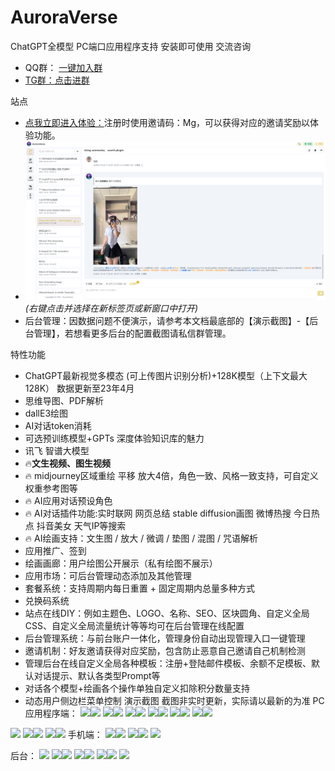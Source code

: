 # AuroraVerse
ChatGPT全模型
PC端口应用程序支持 安装即可使用
交流咨询
- QQ群： <a target="_blank" href="http://qm.qq.com/cgi-bin/qm/qr?_wv=1027&k=GaoIQZ25WLXeFu7InwADlozIr4GYuCQT&authKey=36V43vid6fomB8UJqdp50%2BQhURNUE4et2kfRtzFRDlH5j1SFEIPCIOKGSTec1rEb&noverify=0&group_code=686489115">一键加入群 
- TG群：<a  target="_blank"  href="https://t.me/+c7OsQs5N2Rg0ZjYx">点击进群</a>

站点
- <a  target="_blank"  href="https://vip.talktoai.club/auth?type=register&invite=Mg">点我立即进入体验：</a>注册时使用邀请码：Mg，可以获得对应的邀请奖励以体验功能。
- [![对话插件功能视频](https://github.com/dylanm199009/AuroraVerse/blob/main/p-3.png)](https://github.com/dylanm199009/AuroraVerse/blob/main/show.mp4) *(右键点击并选择在新标签页或新窗口中打开)*
- 后台管理：因数据问题不便演示，请参考本文档最底部的【演示截图】-【后台管理】，若想看更多后台的配置截图请私信群管理。

特性功能
-  ChatGPT最新视觉多模态 (可上传图片识别分析)+128K模型（上下文最大128K） 数据更新至23年4月
-  思维导图、PDF解析
-  dallE3绘图
-  AI对话token消耗
-  可选预训练模型+GPTs 深度体验知识库的魅力
-  讯飞 智谱大模型
-  🔥<b>文生视频、图生视频</b>
- 🔥 midjourney区域重绘 平移 放大4倍，角色一致、风格一致支持，可自定义权重参考图等
- 🔥 AI应用对话预设角色
- 🔥 AI对话插件功能:实时联网 网页总结 stable diffusion画图 微博热搜 今日热点 抖音美女 天气IP等搜索
- 🔥 AI绘画支持：文生图 / 放大 / 微调 / 垫图 / 混图 / 咒语解析
- 应用推广、签到
-  绘画画廊：用户绘图公开展示（私有绘图不展示）
-  应用市场：可后台管理动态添加及其他管理
-  套餐系统：支持周期内每日重置 + 固定周期内总量多种方式
-  兑换码系统
-  站点在线DIY：例如主题色、LOGO、名称、SEO、区块圆角、自定义全局CSS、自定义全局流量统计等等均可在后台管理在线配置
-  后台管理系统：与前台账户一体化，管理身份自动出现管理入口一键管理
-  邀请机制：好友邀请获得对应奖励，包含防止恶意自己邀请自己机制检测
-  管理后台在线自定义全局各种模板：注册+登陆邮件模板、余额不足模板、默认对话提示、默认各类型Prompt等
-  对话各个模型+绘画各个操作单独自定义扣除积分数量支持
-  动态用户侧边栏菜单控制
演示截图
截图非实时更新，实际请以最新的为准
PC应用程序端：
<image src="https://github.com/dylanm199009/AuroraVerse/blob/main/p-1.png"/><image src="https://github.com/dylanm199009/AuroraVerse/blob/main/p-2.png"/>
<image src="https://github.com/dylanm199009/AuroraVerse/blob/main/p-3.png"/><image src="https://github.com/dylanm199009/AuroraVerse/blob/main/p-4.png"/>
<image src="https://github.com/dylanm199009/AuroraVerse/blob/main/p-5.png"/><image src="https://github.com/dylanm199009/AuroraVerse/blob/main/p-6.png"/>
<image src="https://github.com/dylanm199009/AuroraVerse/blob/main/1.png"/><image src="https://github.com/dylanm199009/AuroraVerse/blob/main/2.png"/>
<image src="https://github.com/dylanm199009/AuroraVerse/blob/main/3.png"/><image src="https://github.com/dylanm199009/AuroraVerse/blob/main/4.png"/>
<image src="https://github.com/dylanm199009/AuroraVerse/blob/main/5.png"/><image src="https://github.com/dylanm199009/AuroraVerse/blob/main/6.png"/>
<image src="https://github.com/dylanm199009/AuroraVerse/blob/main/7.png"/>
<image src="https://github.com/dylanm199009/AuroraVerse/blob/main/文生视频.png"/><image src="https://github.com/dylanm199009/AuroraVerse/blob/main/mj.png"/>
<image src="https://github.com/dylanm199009/AuroraVerse/blob/main/图生视频.png"/><image src="https://github.com/dylanm199009/AuroraVerse/blob/main/定制训练模型GPTs.png"/>
手机端：
<image src="https://github.com/dylanm199009/AuroraVerse/blob/main/15-1.PNG"/><image src="https://github.com/dylanm199009/AuroraVerse/blob/main/16.PNG"/>
<image src="https://github.com/dylanm199009/AuroraVerse/blob/main/17.PNG"/><image src="https://github.com/dylanm199009/AuroraVerse/blob/main/18.PNG"/>
<image src="https://github.com/dylanm199009/AuroraVerse/blob/main/19.png"/>

后台：
<image src="https://github.com/dylanm199009/AuroraVerse/blob/main/8.png"/>
<image src="https://github.com/dylanm199009/AuroraVerse/blob/main/9.png"/><image src="https://github.com/dylanm199009/AuroraVerse/blob/main/10.png"/>
<image src="https://github.com/dylanm199009/AuroraVerse/blob/main/11.png"/><image src="https://github.com/dylanm199009/AuroraVerse/blob/main/12.png"/>
<image src="https://github.com/dylanm199009/AuroraVerse/blob/main/13.png"/><image src="https://github.com/dylanm199009/AuroraVerse/blob/main/14.png"/>
<image src="https://github.com/dylanm199009/AuroraVerse/blob/main/15.png"/>


